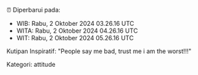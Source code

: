 ⏰ Diperbarui pada:
- WIB: Rabu, 2 Oktober 2024 03.26.16 UTC
- WITA: Rabu, 2 Oktober 2024 04.26.16 UTC
- WIT: Rabu, 2 Oktober 2024 05.26.16 UTC

Kutipan Inspiratif:
"People say me bad, trust me i am the worst!!!"


Kategori: attitude

